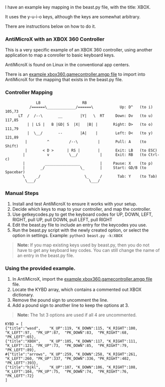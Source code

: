I have an example key mapping in the beast.py file, with the title: XBOX.

It uses the y-u-i-o keys, although the keys are somewhat arbitrary.

There are instructions below on how to do it.

### **AntiMicroX** with an **XBOX 360** Controller

This is a very specific example of an XBOX 360 controller, using another application to map a conroller to basic keyboard keys.

AntiMicroX is found on Linux in the conventional app centers.

There is an [example xbox360.gamecontroller.amgp file](https://github.com/wattahay/cli-game-scripts/blob/master/examples/xbox360.gamecontroller.amgp) to import into AntiMicroX for the mapping that exists in the beast.py file.


### Controller Mapping

```       
              LB                   RB         
           /======\_____________/======\            Up: D^   (to i) 105,73
      LT  /  /--\       __        |Y|   \  RT     Down: Dv   (to u) 117,85
          | | LS |   B |GD| S  |X|   |B| |       Right: D>   (to o) 111,79
          |  \__/       --        |A|    |        Left: D<   (to y) 121,89
         |         ^         /--\         |       Pull: A    (to Shift)
         |       < D >      | RS |        |       Exit: LB   (to ESC)
        |          v         \__/          |      Exit: RB   (to Ctrl-c)
        |         ________________         |     Pause: X    (to p)
        |       _/                \_       |     Start: GD/B (to Spacebar)
        \     _/                    \_     /       Tab: Y    (to Tab)
         \___/                        \___/
```

### Manual Steps

1. Install and test AntiMicroX to ensure it works with your setup.
2. Decide which keys to map to your controller, and map the controller.
3. Use getkeycodes.py to get the keyboard codes for UP, DOWN, LEFT, RIGHT, pull UP, pull DOWN, pull LEFT, pull RIGHT
4. Edit the beast.py file to include an entry for the keycodes you use.
5. Run the beast.py script with the newly created option, or select the option in settings. Example: `python3 beast.py -k:XBOX`

> **Note:** If you map existing keys used by beast.py, then you do not have to get any keyboard key codes. You can still change the name of an entry in the beast.py file.

### Using the provided example.

1. In AntiMicroX, import the [example xbox360.gamecontroller.amgp file](https://github.com/wattahay/cli-game-scripts/blob/master/examples/xbox360.gamecontroller.amgp) file.
2. Locate the KYBD array, which contains a commented out XBOX dictionary.
3. Remove the pound sign to uncomment the line.
4. Add a pound sign to another line to keep the options at 3.

> **Note:** The 1st 3 options are used if all 4 are uncommented.

```
KYBD = [
{"title":"wasd", 	"K_UP":119, "K_DOWN":115, "K_RIGHT":100, "K_LEFT":97,  "PK_UP":87,  "PK_DOWN":83,  "PK_RIGHT":68,  "PK_LEFT":65},
{"title":"XBOX",  	"K_UP":105, "K_DOWN":117, "K_RIGHT":111, "K_LEFT":121, "PK_UP":73,  "PK_DOWN":85,  "PK_RIGHT":79,  "PK_LEFT":89},
#{"title":"arrows",	"K_UP":259, "K_DOWN":258, "K_RIGHT":261, "K_LEFT":260, "PK_UP":337, "PK_DOWN":336, "PK_RIGHT":402, "PK_LEFT":393},
{"title":"hjkl", 	"K_UP":107, "K_DOWN":106, "K_RIGHT":108, "K_LEFT":104, "PK_UP":75,  "PK_DOWN":74,  "PK_RIGHT":76,  "PK_LEFT":72}
]
```

